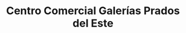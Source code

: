 ---
title: "Centro Comercial Galerías Prados del Este"
url: /caracas/centro-comercial-galerias-prados-del-este/
shop: Einkaufszentrum
---